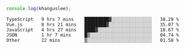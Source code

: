 ```js
console.log(khanguslee);
```

<!--START_SECTION:waka-->
```text
TypeScript   9 hrs 7 mins    █████████▓░░░░░░░░░░░░░░░   38.29 % 
Vue.js       8 hrs 21 mins   ████████▓░░░░░░░░░░░░░░░░   35.07 % 
JavaScript   4 hrs 27 mins   ████▓░░░░░░░░░░░░░░░░░░░░   18.67 % 
JSON         1 hr 7 mins     █▒░░░░░░░░░░░░░░░░░░░░░░░   04.74 % 
Other        22 mins         ▒░░░░░░░░░░░░░░░░░░░░░░░░   01.58 % 
```
<!--END_SECTION:waka-->

<!--
**khanguslee/khanguslee** is a ✨ _special_ ✨ repository because its `README.md` (this file) appears on your GitHub profile.

Here are some ideas to get you started:

- 🔭 I’m currently working on ...
- 🌱 I’m currently learning ...
- 👯 I’m looking to collaborate on ...
- 🤔 I’m looking for help with ...
- 💬 Ask me about ...
- 📫 How to reach me: ...
- 😄 Pronouns: ...
- ⚡ Fun fact: ...
-->
